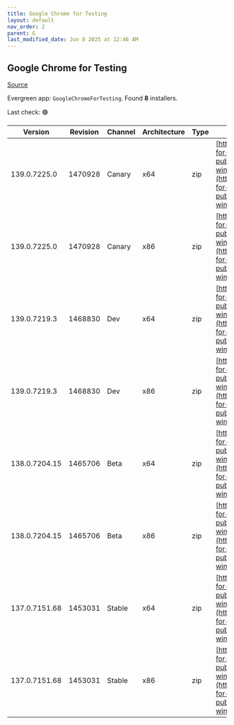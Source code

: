 ```yaml
---
title: Google Chrome for Testing
layout: default
nav_order: 2
parent: G
last_modified_date: Jun 8 2025 at 12:46 AM
---
```


## Google Chrome for Testing

[Source](https://googlechromelabs.github.io/chrome-for-testing/)

Evergreen app: `GoogleChromeForTesting`. Found **8** installers.

Last check: 🟢

| Version       | Revision | Channel | Architecture | Type | URI                                                                                                                                                                                            |
| ------------- | -------- | ------- | ------------ | ---- | ---------------------------------------------------------------------------------------------------------------------------------------------------------------------------------------------- |
| 139.0.7225.0  | 1470928  | Canary  | x64          | zip  | [https://storage.googleapis.com/chrome-for-testing-public/139.0.7225.0/win64/chrome-win64.zip](https://storage.googleapis.com/chrome-for-testing-public/139.0.7225.0/win64/chrome-win64.zip)   |
| 139.0.7225.0  | 1470928  | Canary  | x86          | zip  | [https://storage.googleapis.com/chrome-for-testing-public/139.0.7225.0/win32/chrome-win32.zip](https://storage.googleapis.com/chrome-for-testing-public/139.0.7225.0/win32/chrome-win32.zip)   |
| 139.0.7219.3  | 1468830  | Dev     | x64          | zip  | [https://storage.googleapis.com/chrome-for-testing-public/139.0.7219.3/win64/chrome-win64.zip](https://storage.googleapis.com/chrome-for-testing-public/139.0.7219.3/win64/chrome-win64.zip)   |
| 139.0.7219.3  | 1468830  | Dev     | x86          | zip  | [https://storage.googleapis.com/chrome-for-testing-public/139.0.7219.3/win32/chrome-win32.zip](https://storage.googleapis.com/chrome-for-testing-public/139.0.7219.3/win32/chrome-win32.zip)   |
| 138.0.7204.15 | 1465706  | Beta    | x64          | zip  | [https://storage.googleapis.com/chrome-for-testing-public/138.0.7204.15/win64/chrome-win64.zip](https://storage.googleapis.com/chrome-for-testing-public/138.0.7204.15/win64/chrome-win64.zip) |
| 138.0.7204.15 | 1465706  | Beta    | x86          | zip  | [https://storage.googleapis.com/chrome-for-testing-public/138.0.7204.15/win32/chrome-win32.zip](https://storage.googleapis.com/chrome-for-testing-public/138.0.7204.15/win32/chrome-win32.zip) |
| 137.0.7151.68 | 1453031  | Stable  | x64          | zip  | [https://storage.googleapis.com/chrome-for-testing-public/137.0.7151.68/win64/chrome-win64.zip](https://storage.googleapis.com/chrome-for-testing-public/137.0.7151.68/win64/chrome-win64.zip) |
| 137.0.7151.68 | 1453031  | Stable  | x86          | zip  | [https://storage.googleapis.com/chrome-for-testing-public/137.0.7151.68/win32/chrome-win32.zip](https://storage.googleapis.com/chrome-for-testing-public/137.0.7151.68/win32/chrome-win32.zip) |
